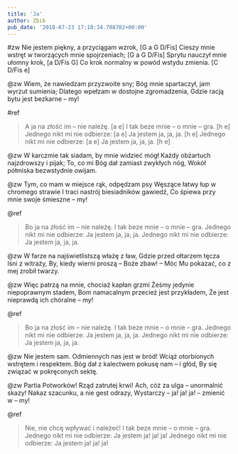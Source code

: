 ```yaml
---
title: 'Ja'
author: Zbik
pub_date: '2018-07-23 17:18:34.708702+00:00'
---
```


#zw
Nie jestem piękny, a przyciągam wzrok, [G a G D/Fis]
Cieszy mnie wstręt w tworzących mnie spojrzeniach; [G a G D/Fis]
Sprytu nauczył mnie ułomny krok, [a D/Fis G]
Co krok normalny w powód wstydu zmienia. [C D/Fis e]

@zw
Wiem, że nawiedzam przyzwoite sny;
Bóg mnie spartaczył, jam wyrzut sumienia;
Dlatego wpełzam w dostojne zgromadzenia,
Gdzie racją bytu jest bezkarne – my!

#ref
>A ja na złość im – nie należę. [a e]
>I tak beze mnie – o mnie – gra. [h e]
>Jednego nikt mi nie odbierze: [a e]
>Ja jestem ja, ja, ja. [h e]
>Jednego nikt mi nie odbierze: [a e]
>Ja jestem ja, ja, ja. [h e]

@zw
W karczmie tak siadam, by mnie widzieć mógł
Każdy obżartuch najzdrowszy i pijak;
To, co mi Bóg dał zamiast zwykłych nóg,
Wokół półmiska bezwstydnie owijam.

@zw
Tym, co mam w miejsce rąk, odpędzam psy
Węszące łatwy łup w chromego strawie
I traci nastrój biesiadników gawiedź,
Co śpiewa przy mnie swoje śmieszne – my!

@ref
>Bo ja na złość im – nie należę.
>I tak beze mnie – o mnie – gra.
>Jednego nikt mi nie odbierze:
>Ja jestem ja, ja, ja.
>Jednego nikt mi nie odbierze:
>Ja jestem ja, ja, ja.

@zw
W farze na najświetlistszą włażę z ław,
Gdzie przed ołtarzem tęcza lśni z witraży,
By, kiedy wierni proszą – Boże zbaw! –
Móc Mu pokazać, co z mej zrobił twarzy.

@zw
Więc patrzą na mnie, chociaż kapłan grzmi
Żeśmy jedynie niepoprawnym stadem,
Bom namacalnym przecież jest przykładem,
Że jest nieprawdą ich chóralne – my!

@ref
>Bo ja na złość im – nie należę.
>I tak beze mnie – o mnie – gra.
>Jednego nikt mi nie odbierze:
>Ja jestem ja, ja, ja.
>Jednego nikt mi nie odbierze:
>Ja jestem ja, ja, ja.

@zw
Nie jestem sam. Odmiennych nas jest w bród!
Wciąż otorbionych wstrętem i respektem.
Bóg dał z kalectwem pokusę nam – i głód,
By się związać w pokręconych sektę.

@zw
Partia Potworków! Rząd zatrutej krwi!
Ach, cóż za ulga – unormalnić skazy!
Nakaz szacunku, a nie gest odrazy,
Wystarczy – ja! ja! ja! – zmienić w – my!

@ref
>Nie, nie chcę wpływać i należeć!
>I tak beze mnie – o mnie – gra.
>Jednego nikt mi nie odbierze:
>Ja jestem ja! ja! ja!
>Jednego nikt mi nie odbierze:
>Ja jestem ja! ja! ja!